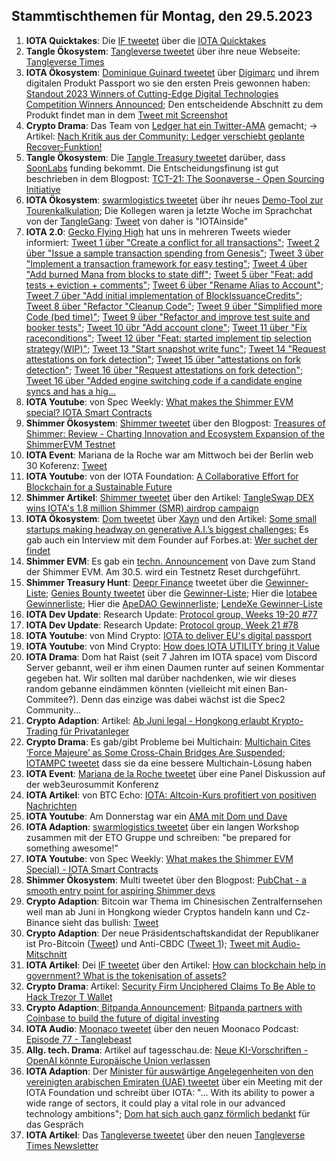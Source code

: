 ## Stammtischthemen für Montag, den 29.5.2023

1. **IOTA Quicktakes**: Die [IF tweetet](https://twitter.com/iota/status/1660571282583220227?s=20) über die [IOTA Quicktakes]()
2. **Tangle Ökosystem**: [Tangleverse tweetet](https://twitter.com/TangleverseWeb/status/1660695316193067009?s=20) über ihre neue Webseite: [Tangleverse Times](https://www.times.tangleverse.io/)
3. **IOTA Ökosystem**: [Dominique Guinard tweetet](https://twitter.com/domguinard/status/1660729779409113093?s=20) über [Digimarc](https://twitter.com/digimarc) und ihrem digitalen Produkt Passport wo sie den ersten Preis gewonnen haben: [Standout 2023 Winners of Cutting-Edge Digital Technologies Competition Winners Announced](https://web.aimglobal.org/news/NewsArticleDisplay.aspx?articleid=137); Den entscheidende Abschnitt zu dem Produkt findet man in dem [Tweet mit Screenshot](https://twitter.com/Vrom14286662/status/1660715128096956441?s=20)
4. **Crypto Drama**: Das Team von [Ledger hat ein Twitter-AMA](https://twitter.com/Ledger/status/1660663904765190144?s=20) gemacht; -> Artikel: [Nach Kritik aus der Community: Ledger verschiebt geplante Recover-Funktion!](https://www.blocktrainer.de/ledger-verschiebt-recover-funktion/)
5. **Tangle Ökosystem**: Die [Tangle Treasury tweetet](https://twitter.com/TangleTreasury/status/1660701189632315395?s=20) darüber, dass [SoonLabs](https://twitter.com/soon_labs) funding bekommt. Die Entscheidungsfinung ist gut beschrieben in dem Blogpost: [TCT-21: The Soonaverse - Open Sourcing Initiative](https://hackmd.io/@turIC_28RG6k6PG4qdRL8A/HkLYzR_Hh)
6. **IOTA Ökosystem**: [swarmlogistics tweetet](https://twitter.com/SwarmLogistics/status/1660689250378031106?s=20) über ihr neues [Demo-Tool zur Tourenkalkulation](https://swarmlogistics.de/tourenkalkulation); Die Kollegen waren ja letzte Woche im Sprachchat von der [TangleGang](https://twitter.com/GangTangleTalk): [Tweet](https://twitter.com/GangTangleTalk/status/1660912261202952195?s=20) von daher is "IOTAinside"
7. **IOTA 2.0**: [Gecko Flying High](https://twitter.com/GeckoFlyingHigh) hat uns in mehreren Tweets wieder informiert: [Tweet 1 über "Create a conflict for all transactions"](https://twitter.com/GeckoFlyingHigh/status/1660730068371648512?s=20); [Tweet 2 über "Issue a sample transaction spending from Genesis"](https://twitter.com/GeckoFlyingHigh/status/1660727907831128064?s=20); [Tweet 3 über "Implement a transaction framework for easy testing"](https://twitter.com/GeckoFlyingHigh/status/1660895160354615296?s=20); [Tweet 4 über "Add burned Mana from blocks to state diff"](https://twitter.com/GeckoFlyingHigh/status/1660896514972209152?s=20); [Tweet 5 über "Feat: add tests + eviction + comments"](https://twitter.com/GeckoFlyingHigh/status/1660898810061811714?s=20); [Tweet 6 über "Rename Alias to Account"](https://twitter.com/GeckoFlyingHigh/status/1660897407713021952?s=20); [Tweet 7 über "Add initial implementation of BlockIssuanceCredits"](https://twitter.com/GeckoFlyingHigh/status/1660896514972209152?s=20); [Tweet 8 über "Refactor "Cleanup Code"](https://twitter.com/GeckoFlyingHigh/status/1661146138534350849?s=20); [Tweet 9 über "Simplified more Code (bed time)"](https://twitter.com/GeckoFlyingHigh/status/1661208207912738816?s=20); [Tweet 9 über "Refactor and improve test suite and booker tests"](https://twitter.com/GeckoFlyingHigh/status/1661333371564490757?s=20); [Tweet 10 übr "Add account clone"](https://twitter.com/GeckoFlyingHigh/status/1661332209956003842?s=20); [Tweet 11 über "Fix raceconditions"](https://twitter.com/GeckoFlyingHigh/status/1661334697740476416?s=20); [Tweet 12 über "Feat: started implement tip selection strategy(WIP)"](https://twitter.com/GeckoFlyingHigh/status/1661536028770054146?s=20); [Tweet 13 "Start snapshot write func"](https://twitter.com/GeckoFlyingHigh/status/1661699723202531330?s=20); [Tweet 14 "Request attestations on fork detection"](https://github.com/iotaledger/iota-core/commit/971708febaa0ba76a35958b22cfcefce73d8d256); [Tweet 15 über "attestations on fork detection"](https://twitter.com/GeckoFlyingHigh/status/1661700892519968770?s=20); [Tweet 16 über "Request attestations on fork detection"](https://twitter.com/GeckoFlyingHigh/status/1661700892519968770?s=20); [Tweet 16 über "Added engine switching code if a candidate engine syncs and has a hig…](https://twitter.com/GeckoFlyingHigh/status/1661703783578243074?s=20)
8. **IOTA Youtube**: von Spec Weekly: [What makes the Shimmer EVM special? IOTA Smart Contracts](https://youtu.be/t_ui-mSQlyc)
9. **Shimmer Ökosystem**: [Shimmer tweetet](https://twitter.com/shimmernet) über den Blogpost: [Treasures of Shimmer: Review - Charting Innovation and Ecosystem Expansion of the ShimmerEVM Testnet](https://blog.iota.org/treasures-of-shimmer-review/)
10. **IOTA Event**: Mariana de la Roche war am Mittwoch bei der Berlin web 30 Koferenz: [Tweet](https://twitter.com/ber_chain/status/1661005839141072896?s=20)
11. **IOTA Youtube**: von der IOTA Foundation: [A Collaborative Effort for Blockchain for a Sustainable Future](https://www.youtube.com/watch?v=I10Ut5iZb78)
12. **Shimmer Artikel**: [Shimmer tweetet](https://twitter.com/shimmernet/status/1661010714105094148?s=20) über den Artikel: [TangleSwap DEX wins IOTA's 1.8 million Shimmer (SMR) airdrop campaign](https://www.investorsobserver.com/news/qm-news/5662578858566340)
13. **IOTA Ökosystem**: [Dom tweetet](https://twitter.com/DomSchiener/status/1661267665942454272?s=20) über [Xayn](https://de.xayn.com/) und den Artikel: [Some small startups making headway on generative A.I.’s biggest challenges](https://fortune.com/2023/05/23/small-startups-making-headway-on-generative-a-i-s-biggest-challenges-xayn-aligned-ai-eye-on-ai/); Es gab auch ein Interview mit dem Founder auf Forbes.at: [Wer suchet der findet](https://www.forbes.at/artikel/wer-suchet-der-findet.html)
14. **Shimmer EVM**: Es gab ein [techn. Announcement](https://twitter.com/Vrom14286662/status/1661059235789127719?s=20) von Dave zum Stand der Shimmer EVM. Am 30.5. wird ein Testnetz Reset durchgeführt.
15. **Shimmer Treasury Hunt**: [Deepr Finance](https://twitter.com/DeeprFinance/status/1661105008853524497?s=20) tweetet über die [Gewinner-Liste](https://docs.google.com/spreadsheets/d/1pW4ivbprUD02AGGw_0D5SPHTFmS4GoBnghgRXEiixO8/edit?usp=sharing); [Genies Bounty tweetet](https://twitter.com/Genies_Bounty/status/1661367510380212226?s=20) über die [Gewinner-Liste](https://docs.google.com/spreadsheets/d/1TbOPFPd1f4lD8TKw-3cQsuSU-TiB89bv2trCJCq-_Ic/edit?usp=sharing); Hier die [Iotabee Gewinnerliste](https://docs.google.com/spreadsheets/d/1Kvq-DM43LeuAYoWYaEpWgYqjkFWZQRsDkmJzFVYBrE8/edit?usp=sharing); Hier die [ApeDAO Gewinnerliste](https://docs.google.com/spreadsheets/d/11KoirvcFRU1-rANkEd_7pYjhvtEXYMmfYIjCxghSRYs/edit?usp=sharing); [LendeXe Gewinner-Liste](https://twitter.com/LendeXeFinance/status/1661609698787721218?s=20)
16. **IOTA Dev Update**: Research Update: [Protocol group, Weeks 19-20 #77](https://github.com/iotaledger/research-updates/discussions/77)
17. **IOTA Dev Update**: Research Update: [Protocol group, Week 21 #78](https://github.com/iotaledger/research-updates/discussions/78)
18. **IOTA Youtube**: von Mind Crypto: [IOTA to deliver EU's digital passport](https://youtu.be/GXOynPzNJaY)
19. **IOTA Youtube**: von Mind Crypto: [How does IOTA UTILITY bring it Value](https://youtu.be/AcUHILikQrM)
20. **IOTA Drama**: Dom hat Raist (seit 7 Jahren im IOTA space) vom Discord Server gebannt, weil er ihm einen Daumen runter auf seinen Kommentar gegeben hat. Wir sollten mal darüber nachdenken, wie wir dieses random gebanne eindämmen könnten (vielleicht mit einen Ban-Commitee?). Denn das einzige was dabei wächst ist die Spec2 Community...
21. **Crypto Adaption**: Artikel: [Ab Juni legal - Hongkong erlaubt Krypto-Trading für Privatanleger](https://www.btc-echo.de/schlagzeilen/hongkong-krypto-trading-fuer-privatanleger-ab-juni-erlaubt-164960/)
22. **Crypto Drama**: Es gab/gibt Probleme bei Multichain: [Multichain Cites ‘Force Majeure’ as Some Cross-Chain Bridges Are Suspended](https://unchainedcrypto.com/multichain-cites-force-majeure-as-some-cross-chain-bridges-are-suspended/); [IOTAMPC tweetet](https://twitter.com/iotampc/status/1661569943610232837?s=20) dass sie da eine bessere Multichain-Lösung haben
23. **IOTA Event**: [Mariana de la Roche tweetet](https://twitter.com/Marianadlrw/status/1661396316671311873?s=20) über eine Panel Diskussion auf der web3eurosummit Konferenz
24. **IOTA Artikel**: von BTC Echo: [IOTA: Altcoin-Kurs profitiert von positiven Nachrichten](https://www.btc-echo.de/news/iota-altcoin-kurs-profitiert-von-positiven-nachrichten-164998/)
25. **IOTA Youtube**: Am Donnerstag war ein [AMA mit Dom und Dave](https://youtu.be/AcUHILikQrM)
26. **IOTA Adaption**: [swarmlogistics tweetet](https://twitter.com/SwarmLogistics/status/1661460410132733952?s=20) über ein langen Workshop zusammen mit der ETO Gruppe und schreiben: "be prepared for something awesome!"
27. **IOTA Youtube**: von Spec Weekly: [What makes the Shimmer EVM Special) -  IOTA Smart Contracts](https://youtu.be/t_ui-mSQlyc)
28. **Shimmer Ökosystem**: Multi tweetet über den Blogpost: [PubChat - a smooth entry point for aspiring Shimmer devs](https://multifolio.medium.com/pubchat-a-smooth-entry-point-for-aspiring-shimmer-devs-23648aa33b31)
29. **Crypto Adaption**: Bitcoin war Thema im Chinesischen Zentralfernsehen weil man ab Juni in Hongkong wieder Cryptos handeln kann und Cz-Binance sieht das bullish: [Tweet](https://twitter.com/cz_binance/status/1661391542504902664?s=20)
30. **Crypto Adaption**: Der neue Präsidentschaftskandidat der Republikaner ist Pro-Bitcoin ([Tweet](https://twitter.com/coinbureau/status/1661596129916510208?s=20)) und Anti-CBDC ([Tweet 1](https://twitter.com/WatcherGuru/status/1661515995876392960?s=20)); [Tweet mit Audio-Mitschnitt](https://twitter.com/saylor/status/1661705647715414016?s=20)
31. **IOTA Artikel**: Dei [IF tweetet](https://twitter.com/iota/status/1661643270131269632?s=20) über den Artikel: [How can blockchain help in government? What is the tokenisation of assets?](https://apolitical.co/solution-articles/en/how-can-blockchain-help-in-government)
32. **Crypto Drama**: Artikel: [Security Firm Unciphered Claims To Be Able to Hack Trezor T Wallet](https://unchainedcrypto.com/security-firm-unciphered-claims-be-able-to-hack-trezor-t-wallet/)
33. **Crypto Adaption**:[ Bitpanda Announcement](https://twitter.com/Bitpanda/status/1661655930101022721?s=20): [Bitpanda partners with Coinbase to build the future of digital investing](https://blog.bitpanda.com/en/bitpanda-partners-coinbase-build-future-digital-investing)
34. **IOTA Audio**: [Moonaco tweetet](https://twitter.com/MoonacoPodcast/status/1661672163810635777?s=20) über den neuen Moonaco Podcast: [Episode 77 - Tanglebeast](https://open.spotify.com/episode/2AOou5SMRa4RqDeOj5bQ4X?si=YYBgi5hbQcyG6XoJpamdjA)
35. **Allg. tech. Drama**: Artikel auf tagesschau.de: [Neue KI-Vorschriften - OpenAI könnte Europäische Union verlassen](https://www.tagesschau.de/wirtschaft/unternehmen/openai-eu-100.html)
36. **IOTA Adaption**: Der [Minister für auswärtige Angelegenheiten von den vereinigten arabischen Emiraten (UAE) tweetet](https://twitter.com/ThaniAlZeyoudi/status/1661722508352012288?s=20) über ein Meeting mit der IOTA Foundation und schreibt über IOTA: "... With its ability to power a wide range of sectors, it could play a vital role in our advanced technology ambitions"; [Dom hat sich auch ganz förmlich bedankt](https://twitter.com/DomSchiener/status/1661726999256395778?s=20) für das Gespräch
37. **IOTA Artikel**: Das [Tangleverse tweetet](https://twitter.com/TangleverseWeb/status/1661732422873153538?s=20) über den neuen [Tangleverse Times Newsletter](https://www.times.tangleverse.io/a-pirates-life-for-me/) 
